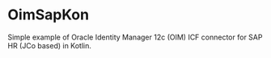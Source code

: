 # OimSapKon
Simple example of Oracle Identity Manager 12c (OIM) ICF connector for SAP HR (JCo based) in Kotlin.
